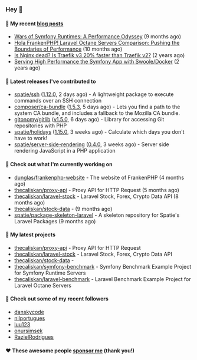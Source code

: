 ### Hey 👋

#### 📜 My recent [blog posts](https://caliskanemre.medium.com/)

- [Wars of Symfony Runtimes: A Performance Odyssey](https://medium.com/beyn-technology/wars-of-symfony-runtimes-a-performance-odyssey-7b0120e8f9e1?source=rss-cf41ab240584------2) (9 months ago)
- [Hola FrankenPHP! Laravel Octane Servers Comparison: Pushing the Boundaries of Performance](https://medium.com/beyn-technology/hola-frankenphp-laravel-octane-servers-comparison-pushing-the-boundaries-of-performance-d3e7ad8e652c?source=rss-cf41ab240584------2) (10 months ago)
- [Is Nginx dead? Is Traefik v3 20% faster than Traefik v2?](https://medium.com/beyn-technology/is-nginx-dead-is-traefik-v3-20-faster-than-traefik-v2-f28ffb7eed3e?source=rss-cf41ab240584------2) (2 years ago)
- [Serving High Performance the Symfony App with Swoole/Docker](https://medium.com/beyn-technology/serving-high-performance-the-symfony-app-with-swoole-docker-758d8f176889?source=rss-cf41ab240584------2) (2 years ago)

#### 🔭 Latest releases I've contributed to

- [spatie/ssh](https://github.com/spatie/ssh) ([1.12.0](https://github.com/spatie/ssh/releases/tag/1.12.0), 2 days ago) - A lightweight package to execute commands over an SSH connection
- [composer/ca-bundle](https://github.com/composer/ca-bundle) ([1.5.3](https://github.com/composer/ca-bundle/releases/tag/1.5.3), 5 days ago) - Lets you find a path to the system CA bundle, and includes a fallback to the Mozilla CA bundle.
- [gitonomy/gitlib](https://github.com/gitonomy/gitlib) ([v1.5.0](https://github.com/gitonomy/gitlib/releases/tag/v1.5.0), 6 days ago) - Library for accessing Git repositories with PHP
- [spatie/holidays](https://github.com/spatie/holidays) ([1.15.0](https://github.com/spatie/holidays/releases/tag/1.15.0), 3 weeks ago) - Calculate which days you don&#39;t have to work!
- [spatie/server-side-rendering](https://github.com/spatie/server-side-rendering) ([0.4.0](https://github.com/spatie/server-side-rendering/releases/tag/0.4.0), 3 weeks ago) - Server side rendering JavaScript in a PHP application

#### 👷 Check out what I'm currently working on

- [dunglas/frankenphp-website](https://github.com/dunglas/frankenphp-website) - The website of FrankenPHP (4 months ago)
- [thecaliskan/proxy-api](https://github.com/thecaliskan/proxy-api) - Proxy API for HTTP Request (5 months ago)
- [thecaliskan/laravel-stock](https://github.com/thecaliskan/laravel-stock) - Laravel Stock, Forex, Crypto Data API (8 months ago)
- [thecaliskan/stock-data](https://github.com/thecaliskan/stock-data) -  (9 months ago)
- [spatie/package-skeleton-laravel](https://github.com/spatie/package-skeleton-laravel) - A skeleton repository for Spatie&#39;s Laravel Packages (9 months ago)

#### 🌱 My latest projects

- [thecaliskan/proxy-api](https://github.com/thecaliskan/proxy-api) - Proxy API for HTTP Request
- [thecaliskan/laravel-stock](https://github.com/thecaliskan/laravel-stock) - Laravel Stock, Forex, Crypto Data API
- [thecaliskan/stock-data](https://github.com/thecaliskan/stock-data) - 
- [thecaliskan/symfony-benchmark](https://github.com/thecaliskan/symfony-benchmark) - Symfony Benchmark Example Project for Symfony Runtime Servers 
- [thecaliskan/laravel-benchmark](https://github.com/thecaliskan/laravel-benchmark) - Laravel Benchmark Example Project for Laravel Octane Servers

#### 👯 Check out some of my recent followers

- [danskycode](https://github.com/danskycode)
- [nilportugues](https://github.com/nilportugues)
- [luu123](https://github.com/luu123)
- [onursimsek](https://github.com/onursimsek)
- [RazielRodrigues](https://github.com/RazielRodrigues)

#### ❤️ These awesome people [sponsor me](https://github.com/sponsors/thecaliskan) (thank you!)

